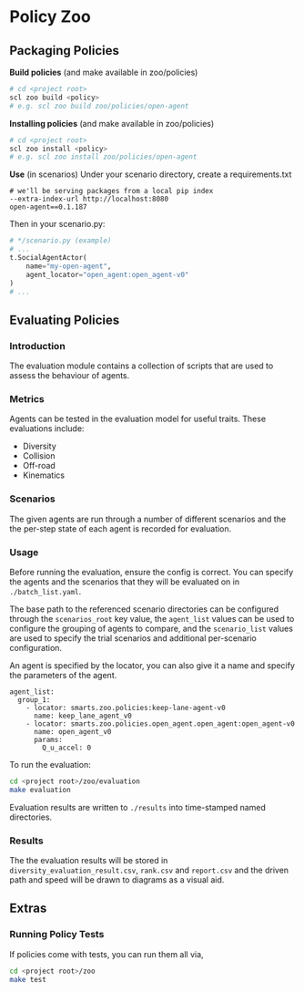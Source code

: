 # Policy Zoo

## Packaging Policies

**Build policies** (and make available in zoo/policies)

```bash
# cd <project root>
scl zoo build <policy>
# e.g. scl zoo build zoo/policies/open-agent
```

**Installing policies** (and make available in zoo/policies)

```bash
# cd <project root>
scl zoo install <policy>
# e.g. scl zoo install zoo/policies/open-agent
```

**Use** (in scenarios)
Under your scenario directory, create a requirements.txt
```
# we'll be serving packages from a local pip index
--extra-index-url http://localhost:8080
open-agent==0.1.187
```

Then in your scenario.py:
```python
# */scenario.py (example)
# ...
t.SocialAgentActor(
    name="my-open-agent",
    agent_locator="open_agent:open_agent-v0"
)
# ...
```

## Evaluating Policies

### Introduction

The evaluation module contains a collection of scripts that are used to assess the behaviour of agents.

### Metrics

Agents can be tested in the evaluation model for useful traits. These evaluations include:

* Diversity
* Collision
* Off-road
* Kinematics

### Scenarios

The given agents are run through a number of different scenarios and the the per-step state of each agent is recorded for evaluation.

### Usage

Before running the evaluation, ensure the config is correct. You can specify the agents and the scenarios that they will be evaluated on in `./batch_list.yaml`.

The base path to the referenced scenario directories can be configured through the `scenarios_root` key value, the `agent_list` values can be used to configure the grouping of agents to compare, and the `scenario_list` values are used to specify the trial scenarios and additional per-scenario configuration.

An agent is specified by the locator, you can also give it a name and specify the parameters of the agent.

```
agent_list:
  group_1:
    - locator: smarts.zoo.policies:keep-lane-agent-v0
      name: keep_lane_agent_v0
    - locator: smarts.zoo.policies.open_agent.open_agent:open_agent-v0
      name: open_agent_v0
      params:
        Q_u_accel: 0
```

To run the evaluation:

```bash
cd <project root>/zoo/evaluation
make evaluation
```

Evaluation results are written to `./results` into time-stamped named directories.

### Results

The the evaluation results will be stored in `diversity_evaluation_result.csv`, `rank.csv` and `report.csv` and the driven path and speed will be drawn to diagrams as a visual aid.

## Extras

### Running Policy Tests

If policies come with tests, you can run them all via,

```bash
cd <project root>/zoo
make test
```
